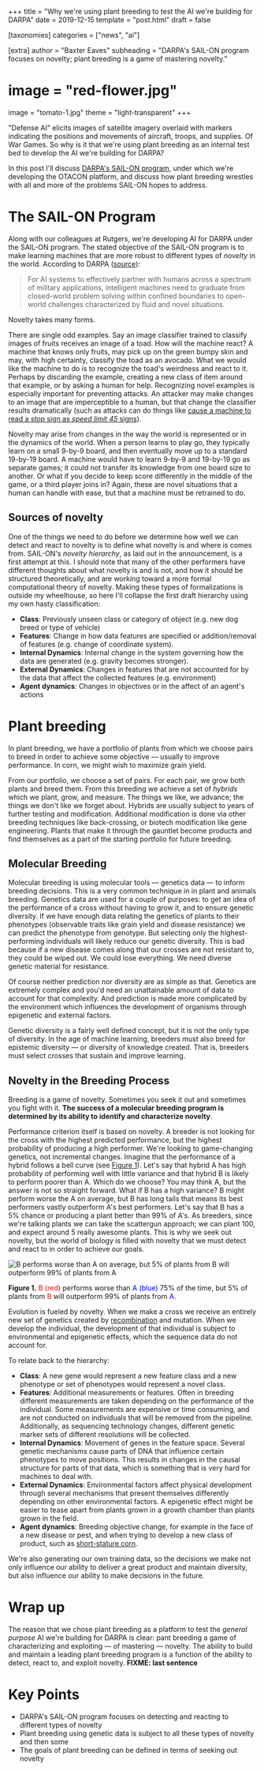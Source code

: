 +++
title = "Why we're using plant breeding to test the AI we're building for DARPA"
date = 2019-12-15
template = "post.html"
draft = false

[taxonomies]
categories = ["news", "ai"]

[extra]
author = "Baxter Eaves"
subheading = "DARPA's SAIL-ON program focuses on novelty; plant breeding is a game of mastering novelty."
# image = "red-flower.jpg"
image = "tomato-1.jpg"
theme = "light-transparent"
+++

"Defense AI" elicits images of satellite imagery overlaid with markers indicating the positions and movements of aircraft, troops, and supplies. Of War Games. So why is it that we're using plant breeding as an internal test bed to develop the AI we're building for DARPA?

In this post I'll discuss [DARPA's SAIL-ON program](https://www.darpa.mil/news-events/2019-02-14), under which we're developing the OTACON platform, and discuss how plant breeding wrestles with all and more of the problems SAIL-ON hopes to address.

# The SAIL-ON Program

Along with our colleagues at Rutgers, we're developing AI for DARPA under the SAIL-ON program. The stated objective of the SAIL-ON program is to make learning machines that are more robust to different types of *novelty* in the world. According to DARPA ([source](https://www.darpa.mil/news-events/2019-02-14)):

> For AI systems to effectively partner with humans across a spectrum of military applications, intelligent machines need to graduate from closed-world problem solving within confined boundaries to open-world challenges characterized by fluid and novel situations.

Novelty takes many forms.

There are single odd examples. Say an image classifier trained to classify images of fruits receives an image of a toad. How will the machine react? A machine that knows only fruits, may pick up on the green bumpy skin and may, with high certainty, classify the toad as an avocado. What we would like the machine to do is to recognize the toad's weirdness and react to it. Perhaps by discarding the example, creating a new class of item around that example, or by asking a human for help. Recognizing novel examples is especially important for preventing attacks. An attacker may make changes to an image that are imperceptible to a human, but that change the classifier results dramatically (such as attacks can do things like [cause a machine to read a *stop* sign as *speed limit 45* signs](https://arxiv.org/abs/1707.08945)).

Novelty may arise from changes in the way the world is represented or in the dynamics of the world. When a person learns to play go, they typically learn on a small 9-by-9 board, and then eventually move up to a standard 19-by-19 board. A machine would have to learn 9-by-9 and 19-by-19 go as separate games; it could not transfer its knowledge from one board size to another. Or what if you decide to keep score differently in the middle of the game, or a third player joins in? Again, these are novel situations that a human can handle with ease, but that a machine must be retrained to do. 

## Sources of novelty

One of the things we need to do before we determine how well we can detect and react to novelty is to define what novelty is and where is comes from. SAIL-ON's *novelty hierarchy*, as laid out in the announcement, is a first attempt at this. I should note that many of the other performers have different thoughts about what novelty is and is not, and how it should be structured theoretically, and are working toward a more formal computational theory of novelty. Making these types of formalizations is outside my wheelhouse, so here I'll collapse the first draft hierarchy using my own hasty classification:

- **Class**: Previously unseen class or category of object (e.g. new dog breed or type of vehicle)
- **Features**: Change in how data features are specified or addition/removal of features (e.g. change of coordinate system).
- **Internal Dynamics**: Internal change in the system governing how the data are generated (e.g. gravity becomes stronger).
- **External Dynamics**: Changes in features that are not accounted for by the data that affect the collected features (e.g. environment)
- **Agent dynamics**: Changes in objectives or in the affect of an agent's actions

# Plant breeding

In plant breeding, we have a portfolio of plants from which we choose pairs to breed in order to achieve some objective &mdash; usually to improve performance. In corn, we might wish to maximize grain yield.

From our portfolio, we choose a set of pairs. For each pair, we grow both plants and breed them. From this breeding we achieve a set of *hybrids* which we plant, grow, and measure. The things we like, we advance; the things we don't like we forget about. Hybrids are usually subject to years of further testing and modification. Additional modification is done via other breeding techniques like back-crossing, or biotech modification like gene engineering. Plants that make it through the gauntlet become products and find themselves as a part of the starting portfolio for future breeding.

## Molecular Breeding

Molecular breeding is using molecular tools &mdash; genetics data &mdash; to inform breeding decisions. This is a very common technique in in plant and animals breeding. Genetics data are used for a couple of purposes: to get an idea of the performance of a cross without having to grow it, and to ensure genetic diversity. If we have enough data relating the genetics of plants to their phenotypes (observable traits like grain yield and disease resistance) we can predict the phenotype from genotype. But selecting only the highest-performing individuals will likely reduce our genetic diversity. This is bad because if a new disease comes along that our crosses are not resistant to, they could be wiped out. We could lose everything. We need diverse genetic material for resistance.

Of course neither prediction nor diversity are as simple as that. Genetics are extremely complex and you'd need an unattainable amount of data to account for that complexity. And prediction is made more complicated by the environment which influences the development of organisms through epigenetic and external factors. 

Genetic diversity is a fairly well defined concept, but it is not the only type of diversity. In the age of machine learning, breeders must also breed for epistemic diversity &mdash; or diversity of knowledge created. That is, breeders must select crosses that sustain and improve learning.

## Novelty in the Breeding Process

Breeding is a game of novelty. Sometimes you seek it out and sometimes you fight with it. **The success of a molecular breeding program is determined by its ability to identify and characterize novelty**.

Performance criterion itself is based on novelty. A breeder is not looking for the cross with the highest predicted performance, but the highest probability of producing a high performer. We're looking to game-changing genetics, not incremental changes. Imagine that the performance of a hybrid follows a bell curve (see <a href="#breeding-objective-figure">Figure 1</a>). Let's say that hybrid A has high probability of performing well with little variance and that hybrid B is likely to perform poorer than A. Which do we choose? You may think A, but the answer is not so straight forward. What if B has a high variance? B might perform worse the A on average, but B has long tails that means its best performers vastly outperform A's best performers. Let's say that B has a 5% chance or producing a plant better than 99% of A's. As breeders, since we're talking plants we can take the scattergun approach; we can plant 100, and expect around 5 really awesome plants. This is why we seek out novelty, but the world of biology is filled with novelty that we must detect and react to in order to achieve our goals.

<a class="anchor" name="breeding-objective-figure"></a>
![B performs worse than A on average, but 5% of plants from B will outperform 99% of plants from A](/img/breeding_obj.png)
<p class="small">
    <strong>Figure 1.</strong> <span style="color: red">B (red)</span> performs worse than <span style="color: blue">A (blue)</span> 75% of the time, but 5% of plants from <span style="color: red">B</span> will outperform 99% of plants from <span style="color: blue">A</span>.
</p>


Evolution is fueled by novelty. When we make a cross we receive an entirely new set of genetics created by [recombination](https://en.wikipedia.org/wiki/Genetic_recombination) and mutation. When we develop the individual, the development of that individual is subject to environmental and epigenetic effects, which the sequence data do not account for. 

To relate back to the hierarchy:

- **Class**: A new gene would represent a new feature class and a new phenotype or set of phenotypes would represent a novel class.
- **Features**: Additional measurements or features. Often in breeding different measurements are taken depending on the performance of the individual. Some measurements are expensive or time consuming, and are not conducted on individuals that will be removed from the pipeline. Additionally, as sequencing technology changes, different genetic marker sets of different resolutions will be collected.
- **Internal Dynamics**: Movement of genes in the feature space. Several genetic mechanisms cause parts of DNA that influence certain phenotypes to move positions. This results in changes in the causal structure for parts of that data, which is something that is very hard for machines to deal with.
- **External Dynamics**: Environmental factors affect physical development through several mechanisms that present themselves differently depending on other environmental factors. A epigenetic effect might be easier to tease apart from plants grown in a growth chamber than plants grown in the field.
- **Agent dynamics**: Breeding objective change, for example in the face of a new disease or pest, and when trying to develop a new class of product, such as [short-stature corn](https://www.agriculture.com/news/crops/short-stature-corn-on-the-way-from-bayer-cropscience).

We're also generating our own training data, so the decisions we make not only influence our ability to deliver a great product and maintain diversity, but also influence our ability to make decisions in the future.

# Wrap up

The reason that we chose plant breeding as a platform to test the *general purpose* AI we're building for DARPA is clear: pant breeding a game of characterizing and exploiting &mdash; of mastering &mdash; novelty. The ability to build and maintain a leading plant breeding program is a function of the ability to detect, react to, and exploit novelty. **FIXME: last sentence**

# Key Points
- DARPA's SAIL-ON program focuses on detecting and reacting to different types of novelty
- Plant breeding using genetic data is subject to all these types of novelty and then some
- The goals of plant breeding can be defined in terms of seeking out novelty
